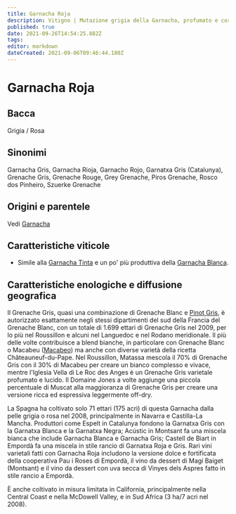 ```yaml
---
title: Garnacha Roja
description: Vitigno | Mutazione grigia della Garnacha, profumato e corposo.
published: true
date: 2021-09-26T14:54:25.882Z
tags: 
editor: markdown
dateCreated: 2021-09-06T09:46:44.180Z
---
```


# Garnacha Roja

## Bacca
Grigia / Rosa

## Sinonimi
Garnacha Gris, Garnacha Rioja, Garnacho Rojo, Garnatxa Gris (Catalunya), Grenache Gris, Grenache Rouge, Grey Grenache, Piros Grenache, Rosco dos Pinheiro, Szuerke Grenache


## Origini e parentele
Vedi [Garnacha](/vitigni/Spagna/bacca-nera/garnacha)

## Caratteristiche viticole

- Simile alla [Garnacha Tinta](/vitigni/Spagna/bacca-nera/garnacha-tinta) e un po' più produttiva della [Garnacha Blanca](/vitigni/bacca-blanca/garnacha-blanca).

## Caratteristiche enologiche e diffusione geografica

Il Grenache Gris, quasi una combinazione di Grenache Blanc e [Pinot Gris](/vitigni/bacca-bianca/pinot-gris), è autorizzato esattamente negli stessi dipartimenti del sud della Francia del Grenache Blanc, con un totale di 1.699 ettari di Grenache Gris nel 2009, per lo più nel Roussillon e alcuni nel Languedoc e nel Rodano meridionale. Il più delle volte contribuisce a blend bianche, in particolare con Grenache Blanc o Macabeu ([Macabeo](/vitigni/bacca-bianca/macabeo)) ma anche con diverse varietà della ricetta Châteauneuf-du-Pape. Nel Roussillon, Matassa mescola il 70% di Grenache Gris con il 30% di Macabeu per creare un bianco complesso e vivace, mentre l'Iglesia Vella di Le Roc des Anges è un Grenache Gris varietale profumato e lucido. Il Domaine Jones a volte aggiunge una piccola percentuale di Muscat alla maggioranza di Grenache Gris per creare una versione ricca ed espressiva leggermente off-dry.

La Spagna ha coltivato solo 71 ettari (175 acri) di questa Garnacha dalla pelle grigia o rosa nel 2008, principalmente in Navarra e Castilla-La Mancha. Produttori come Espelt in Catalunya fondono la Garnatxa Gris con la Garnatxa Blanca e la Garnatxa Negra; Acústic in Montsant fa una miscela bianca che include Garnacha Blanca e Garnacha Gris; Castell de Biart in Empordà fa una miscela in stile rancio di Garnatxa Roja e Gris. Rari vini varietali fatti con Garnacha Roja includono la versione dolce e fortificata della cooperativa Pau i Roses di Empordà, il vino da dessert di Magí Baiget (Montsant) e il vino da dessert con uva secca di Vinyes dels Aspres fatto in stile rancio a Empordà.

È anche coltivato in misura limitata in California, principalmente nella Central Coast e nella McDowell Valley, e in Sud Africa (3 ha/7 acri nel 2008).


